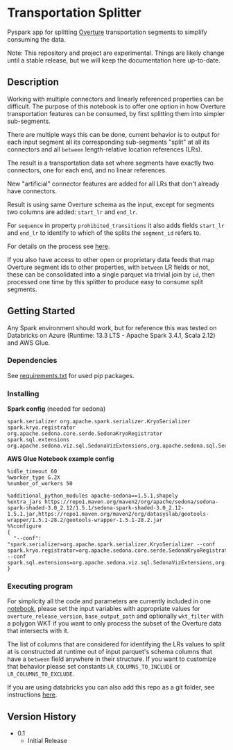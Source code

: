 # Transportation Splitter

Pyspark app for splitting [Overture](https://github.com/OvertureMaps/data) transportation segments to simplify consuming the data.

Note: This repository and project are experimental. Things are likely change until a stable release, but we will keep the documentation here up-to-date.

## Description

Working with multiple connectors and linearly referenced properties can be difficult. The purpose of this notebook is to offer one option in how Overture transportation features can be consumed, by first splitting them into simpler sub-segments. 

There are multiple ways this can be done, current behavior is to output for each input segment all its corresponding sub-segments "split" at all its connectors and all `between` length-relative location references (LRs).

The result is a transportation data set where segments have exactly two connectors, one for each end, and no linear references.

New "artificial" connector features are added for all LRs that don't already have connectors. 

Result is using same Overture schema as the input, except for segments two columns are added: `start_lr` and `end_lr`. 

For `sequence` in property `prohibited_transitions` it also adds fields `start_lr` and `end_lr` to identify to which of the splits the `segment_id` refers to. 

For details on the process see [here](/ProcessDetails.md).

If you also have access to other open or proprietary data feeds that map Overture segment ids to other properties, with `between` LR fields or not, these can be consolidated into a single parquet via trivial join by `id`, then processed one time by this splitter to produce easy to consume split segments. 

## Getting Started

Any Spark environment should work, but for reference this was tested on Databricks on Azure (Runtime: 13.3 LTS - Apache Spark 3.4.1, Scala 2.12) and AWS Glue.

### Dependencies

See [requirements.txt](/requirements.txt) for used pip packages.

### Installing

**Spark config** (needed for sedona)
```
spark.serializer org.apache.spark.serializer.KryoSerializer
spark.kryo.registrator org.apache.sedona.core.serde.SedonaKryoRegistrator
spark.sql.extensions org.apache.sedona.viz.sql.SedonaVizExtensions,org.apache.sedona.sql.SedonaSqlExtensions
```

**AWS Glue Notebook example config**
```
%idle_timeout 60
%worker_type G.2X
%number_of_workers 50

%additional_python_modules apache-sedona==1.5.1,shapely
%extra_jars https://repo1.maven.org/maven2/org/apache/sedona/sedona-spark-shaded-3.0_2.12/1.5.1/sedona-spark-shaded-3.0_2.12-1.5.1.jar,https://repo1.maven.org/maven2/org/datasyslab/geotools-wrapper/1.5.1-28.2/geotools-wrapper-1.5.1-28.2.jar
%%configure
{
  "--conf": "spark.serializer=org.apache.spark.serializer.KryoSerializer --conf spark.kryo.registrator=org.apache.sedona.core.serde.SedonaKryoRegistrator --conf spark.sql.extensions=org.apache.sedona.viz.sql.SedonaVizExtensions,org.apache.sedona.sql.SedonaSqlExtensions"
}
```

### Executing program

For simplicity all the code and parameters are currently included in one [notebook](TransportationSplitter.py), please set the input variables with appropriate values for `overture_release_version`, `base_output_path` and optionally `wkt_filter` with a polygon WKT if you want to only process the subset of the Overture data that intersects with it.

The list of columns that are considered for identifying the LRs values to split at is constructed at runtime out of input parquet's schema columns that have a `between` field anywhere in their structure.
If you want to customize that behavior please set constants `LR_COLUMNS_TO_INCLUDE` or `LR_COLUMNS_TO_EXCLUDE`.

If you are using databricks you can also add this repo as a git folder, see instructions [here](https://docs.databricks.com/en/repos/repos-setup.html).

## Version History

* 0.1
    * Initial Release


